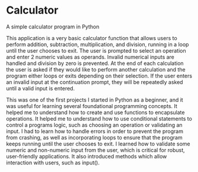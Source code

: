 # Calculator
 A simple calculator program in Python

This application is a very basic calculator function that allows users to perform addition, subtraction, multiplication, and division, running in a loop until the user 
chooses to exit. The user is prompted to select an operation and enter 2 numeric values as operands. Invalid numerical inputs are handled and division by zero is prevented. 
At the end of each calculation the user is asked if they would like to perform another calculation and the program either loops or exits depending on their selection. If
the user enters an invalid input at the continuation prompt, they will be repeatedly asked until a valid input is entered.

This was one of the first projects I started in Python as a beginner, and it was useful for learning several foundational programming concepts. It helped me to understand 
how to create and use functions to encapsulate operations. It helped me to understand how to use conditional statements to control a programs logic, such as choosing an 
operation or validating an input. I had to learn how to handle errors in order to prevent the program from crashing, as well as incorporating loops to ensure that the 
program keeps running until the user chooses to exit. I learned how to validate some numeric and non-numeric input from the user, which is critical for robust, 
user-friendly applications. It also introduced methods which allow interaction with users, such as input(). 